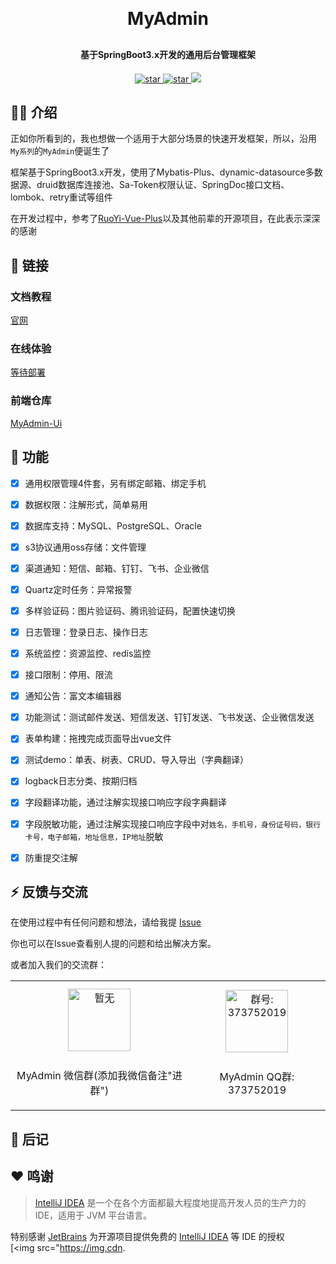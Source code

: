 <h1 align="center" style="margin: 30px 0 30px; font-weight: bold;">MyAdmin</h1>
<h4 align="center">基于SpringBoot3.x开发的通用后台管理框架</h4>
<p align="center">
<a href='https://gitee.com/daenmax/myadmin/stargazers'>
<img src='https://gitee.com/daenmax/myadmin/badge/star.svg?theme=dark' alt='star'>
</a>
<a href='https://github.com/daenmax/myadmin'>
<img src='https://img.shields.io/github/stars/daenmax/myadmin.svg?style=social&label=Stars' alt='star'>
</a>
<a href="https://gitee.com/classicChickenWings/ape-frame">
<img src="https://img.shields.io/badge/version-v1.2.0-brightgreen.svg">
</a>
</p>

## 🐻‍❄️ 介绍

正如你所看到的，我也想做一个适用于大部分场景的快速开发框架，所以，沿用`My系列`的`MyAdmin`便诞生了

框架基于SpringBoot3.x开发，使用了Mybatis-Plus、dynamic-datasource多数据源、druid数据库连接池、Sa-Token权限认证、SpringDoc接口文档、lombok、retry重试等组件

在开发过程中，参考了[RuoYi-Vue-Plus](https://gitee.com/dromara/RuoYi-Vue-Plus/)以及其他前辈的开源项目，在此表示深深的感谢

## 🦊 链接

### 文档教程

[官网](https://myadmin.daenx.cn/)

### 在线体验

[等待部署](https://myadmin.daenx.cn/)

### 前端仓库

[MyAdmin-Ui](https://gitee.com/daenmax/myadmin-ui)

## 🦄 功能

- [x] 通用权限管理4件套，另有绑定邮箱、绑定手机
- [x] 数据权限：注解形式，简单易用
- [x] 数据库支持：MySQL、PostgreSQL、Oracle
- [x] s3协议通用oss存储：文件管理
- [x] 渠道通知：短信、邮箱、钉钉、飞书、企业微信
- [x] Quartz定时任务：异常报警
- [x] 多样验证码：图片验证码、腾讯验证码，配置快速切换
- [x] 日志管理：登录日志、操作日志
- [x] 系统监控：资源监控、redis监控
- [x] 接口限制：停用、限流
- [x] 通知公告：富文本编辑器
- [x] 功能测试：测试邮件发送、短信发送、钉钉发送、飞书发送、企业微信发送
- [x] 表单构建：拖拽完成页面导出vue文件
- [x] 测试demo：单表、树表、CRUD、导入导出（字典翻译）
- [x] logback日志分类、按期归档
- [x] 字段翻译功能，通过注解实现接口响应字段字典翻译
- [x] 字段脱敏功能，通过注解实现接口响应字段中对`姓名，手机号，身份证号码，银行卡号，电子邮箱，地址信息，IP地址`脱敏
- [x] 防重提交注解


## ⚡ 反馈与交流

在使用过程中有任何问题和想法，请给我提 [Issue](https://gitee.com/daenmax/myadmin/issues)

你也可以在Issue查看别人提的问题和给出解决方案。

或者加入我们的交流群：

<table>
  <tbody>
    <tr>
      <td align="center" valign="middle">
        <img src="#" alt="暂无" class="no-zoom" style="width:100px;margin: 10px;">
        <p>MyAdmin 微信群(添加我微信备注"进群")</p>
      </td>
      <td align="center" valign="middle">
        <img src="https://myadmin.daenx.cn/img/%E9%A6%96%E9%A1%B5%E5%9B%BE%E7%89%87/qqGroup.png" alt="群号: 373752019" style="width:100px;margin: 10px;">
        <p>MyAdmin QQ群: 373752019</p>
      </td>
    </tr>
  </tbody>
</table>

## 🐽 后记

## ❤️ 鸣谢

> [IntelliJ IDEA](https://zh.wikipedia.org/zh-hans/IntelliJ_IDEA) 是一个在各个方面都最大程度地提高开发人员的生产力的 IDE，适用于 JVM 平台语言。

特别感谢 [JetBrains](https://www.jetbrains.com/?from=MyAdmin) 为开源项目提供免费的 [IntelliJ IDEA](https://www.jetbrains.com/idea/?from=MyAdmin) 等 IDE 的授权  
[<img src="https://img.cdn.

